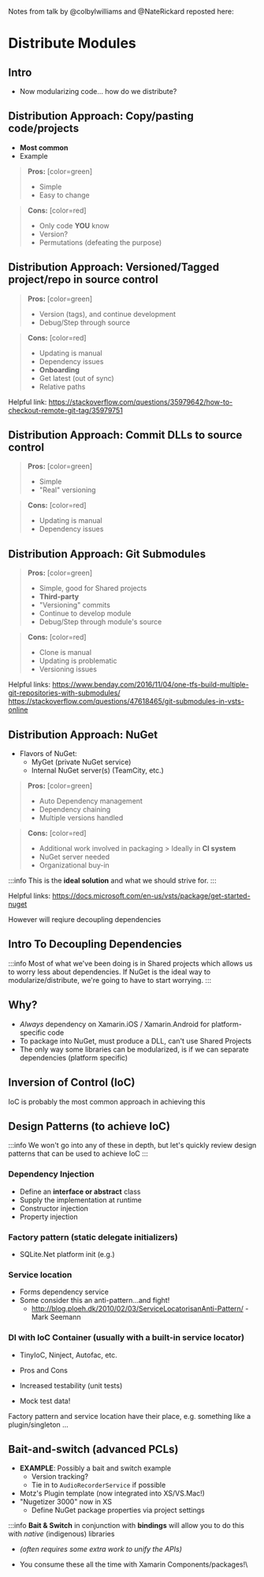 Notes from talk by @colbylwilliams and @NateRickard reposted here:

# Distribute Modules

## Intro

- Now modularizing code... how do we distribute?

## Distribution Approach: Copy/pasting code/projects

- **Most common**
- Example

> **Pros:** [color=green]
> - Simple
> - Easy to change

> **Cons:** [color=red]
> - Only code **YOU** know
> - Version?
> - Permutations (defeating the purpose)



## Distribution Approach: Versioned/Tagged project/repo in source control

> **Pros:** [color=green]
> - Version (tags), and continue development
> - Debug/Step through source

> **Cons:** [color=red]
> - Updating is manual
> - Dependency issues
> - **Onboarding**
> - Get latest (out of sync)
> - Relative paths

Helpful link:
https://stackoverflow.com/questions/35979642/how-to-checkout-remote-git-tag/35979751

## Distribution Approach: Commit DLLs to source control

> **Pros:** [color=green]
> - Simple
> - "Real" versioning

> **Cons:** [color=red]
> - Updating is manual
> - Dependency issues



## Distribution Approach: Git Submodules

> **Pros:** [color=green]
> - Simple, good for Shared projects
> - **Third-party**
> - "Versioning" commits 
> - Continue to develop module 
> - Debug/Step through module's source

> **Cons:** [color=red]
> - Clone is manual
> - Updating is problematic 
> - Versioning issues

Helpful links:
https://www.benday.com/2016/11/04/one-tfs-build-multiple-git-repositories-with-submodules/
https://stackoverflow.com/questions/47618465/git-submodules-in-vsts-online


## Distribution Approach: NuGet

- Flavors of NuGet:
    - MyGet (private NuGet service)
    - Internal NuGet server(s) (TeamCity, etc.)


> **Pros:** [color=green]
> - Auto Dependency management
> - Dependency chaining
> - Multiple versions handled

> **Cons:** [color=red]
> - Additional work involved in packaging
    > Ideally in **CI system**
> - NuGet server needed
> - Organizational buy-in


:::info
This is the **ideal solution** and what we should strive for.
:::

Helpful links:
https://docs.microsoft.com/en-us/vsts/package/get-started-nuget

However will reqiure decoupling dependencies
## Intro To Decoupling Dependencies

:::info
Most of what we've been doing is in Shared projects which allows us to worry less about dependencies.
If NuGet is the ideal way to modularize/distribute, we're going to have to start worrying.
:::


## Why?

- _Always_ dependency on Xamarin.iOS / Xamarin.Android for platform-specific code
- To package into NuGet, must produce a DLL, can't use Shared Projects
- The only way some libraries can be modularized, is if we can separate dependencies (platform specific)


## Inversion of Control (IoC)
IoC is probably the most common approach in achieving this

## Design Patterns (to achieve IoC)

:::info
We won't go into any of these in depth, but let's quickly review design patterns that can be used to achieve IoC
:::

### Dependency Injection

- Define an **interface or abstract** class
- Supply the implementation at runtime
- Constructor injection
- Property injection


### Factory pattern (static delegate initializers)
- SQLite.Net platform init (e.g.)


### Service location
- Forms dependency service
- Some consider this an anti-pattern...and fight!
    - http://blog.ploeh.dk/2010/02/03/ServiceLocatorisanAnti-Pattern/ - Mark Seemann


### DI with IoC Container (usually with a built-in service locator)
- TinyIoC, Ninject, Autofac, etc.
- Pros and Cons

- Increased testability (unit tests)
- Mock test data!
	
Factory pattern and service location have their place, e.g. something like a plugin/singleton
...

## Bait-and-switch (advanced PCLs) 


- **EXAMPLE**: Possibly a bait and switch example
    - Version tracking?
    - Tie in to `AudioRecorderService` if possible
- Motz's Plugin template (now integrated into XS/VS.Mac!)
- "Nugetizer 3000" now in XS
    - Define NuGet package properties via project settings

:::info
**Bait & Switch** in conjunction with **bindings** will allow you to do this with _native_ (indigenous) libraries

- _(often requires some extra work to unify the APIs)_

- You consume these all the time with Xamarin Components/packages!\


[0]:https://github.com/xamarin/XamarinComponents
[10]:https://hackmd.io/s/rJtF2ep8e
[11]:https://hackmd.io/KzCGEYAYDMDYGYC0AOARpALIjz6ReqIgJwCm08sATMeBsBqkA===?both "edit"


